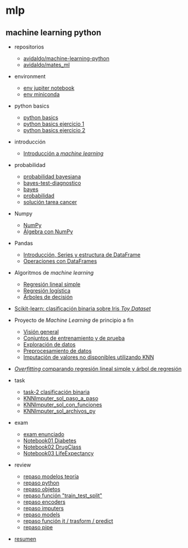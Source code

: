 <!-- markdownlint-disable MD007 -->
<!-- cSpell:ignore bayesiana Scikit Overfitting Numpy bayes jupiter miniconda avidaldo -->

# mlp

## machine learning python

- repositorios

  - [avidaldo/machine-learning-python](https://github.com/avidaldo/machine-learning-python)
  - [avidaldo/mates_ml](https://github.com/avidaldo/mates_ml)

- environment

  - [env jupiter notebook](/environment/jupiter-notebook.md)
  - [env miniconda](/environment/miniconda.md)

- python basics

  - [python basics](/python-basic/python-basic.ipynb)
  - [python basics ejercicio 1](/python-basic/ejercicios1_sol.ipynb)
  - [python basics ejercicio 2](/python-basic/ejercicios2_sol.ipynb)

- introducción
  - [Introducción a _machine learning_](/machine-learning-python/intro/intro-ml.md)
- probabilidad
  - [probabilidad bayesiana](/probabilidad/probabilidad.md)
  - [bayes-test-diagnostico](/probabilidad/bayes-test-diagnostico.md)
  - [bayes](/probabilidad/bayes.md)
  - [probabilidad](/probabilidad/probabilidad.md)
  - [solución tarea cancer](/probabilidad/solucion_tarea_cancer.md)
- Numpy

  - [NumPy](/machine-learning-python/numpy/numpy1.ipynb)
  - [Álgebra con NumPy](/machine-learning-python/numpy/numpy2_algebra.ipynb)

- Pandas

  - [Introducción, Series y estructura de DataFrame](/machine-learning-python/pandas/pandas1.ipynb)
  - [Operaciones con DataFrames](/machine-learning-python/pandas/pandas_dataframe_op.ipynb)

- Algoritmos de _machine learning_

  - [Regresión lineal simple](/machine-learning-python/algoritmos/regresion_lineal_simple.ipynb)
  - [Regresión logística](/machine-learning-python/algoritmos/regresion_logistica.ipynb)
  - [Árboles de decisión](/machine-learning-python/algoritmos/decision_tree.ipynb)

- [Scikit-learn: clasificación binaria sobre Iris _Toy Dataset_](/machine-learning-python/sklearn/clasificacion_binaria_iris.ipynb)
- Proyecto de _Machine Learning_ de principio a fin
  - [Visión general](/machine-learning-python/end2end/e2e01_framing.ipynb)
  - [Conjuntos de entrenamiento y de prueba](/machine-learning-python/end2end/e2e02_train_test.ipynb)
  - [Exploración de datos](/machine-learning-python/end2end/e2e03_eda.ipynb)
  - [Preprocesamiento de datos](/machine-learning-python/end2end/e2e04_preprocessing.ipynb)
  - [Imputación de valores no disponibles utilizando KNN](/machine-learning-python/end2end/e2e05_knnimputer.ipynb)
- [_Overfitting_ comparando regresión lineal simple y árbol de regresión](/machine-learning-python/overfitting/overfitting.ipynb)

- task

  - [task-2 clasificación binaria](/task/pia02-task/clasificacion_binaria_iris_t.ipynb)
  - [KNNImputer_sol_paso_a_paso](/task/pia03-task/KNNImputer_sol_paso_a_paso_SousaBieito.ipynb)
  - [KNNImputer_sol_con_funciones](/task/pia03-task/KNNImputer_sol_con_funciones_SousaBieito.ipynb)
  - [KNNImputer_sol_archivos_py](/task/pia03-task/KNNImputer_sol_archivos_py_SousaBieito.ipynb)

- exam
  - [exam enunciado](/exam/examen.md)
  - [Notebook01 Diabetes](/exam/SousaBieito_Diabetes.ipynb)
  - [Notebook02 DrugClass](/exam/SousaBieito_DrugClass.ipynb)
  - [Notebook03 LifeExpectancy](/exam/SousaBieito_LifeExpectancy.ipynb)
- review

  - [repaso modelos teoría](/review/review-models-teo.ipynb)
  - [repaso python](/review/review-python.ipynb)
  - [repaso objetos](/review/review-object.ipynb)
  - [repaso función "train_test_split"](/review/review-train-test-split.ipynb)
  - [repaso encoders](/review/review-encoders.ipynb)
  - [repaso imputers](/review/review-imputers.ipynb)
  - [repaso models](/review/review-models.ipynb)
  - [repaso función it / trasform / predict](/review/model-methods.ipynb)
  - [repaso pipe](/review/review-pipe.ipynb)

- [resumen](/summary/summary.ipynb)
